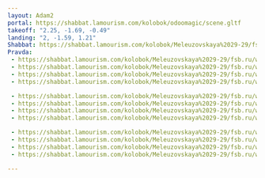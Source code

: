 ```yaml
---
layout: Adam2
portal: https://shabbat.lamourism.com/kolobok/odoomagic/scene.gltf
takeoff: "2.25, -1.69, -0.49"
landing: "2, -1.59, 1.21"
Shabbat: https://shabbat.lamourism.com/kolobok/Meleuzovskaya%2029-29/fsb.ru/www.cia.gov/PussyRiot.mp4
Pravda:
 - https://shabbat.lamourism.com/kolobok/Meleuzovskaya%2029-29/fsb.ru/www.cia.gov/23.webp
 - https://shabbat.lamourism.com/kolobok/Meleuzovskaya%2029-29/fsb.ru/www.cia.gov/23.webp
 - https://shabbat.lamourism.com/kolobok/Meleuzovskaya%2029-29/fsb.ru/www.cia.gov/23.webp
 - https://shabbat.lamourism.com/kolobok/Meleuzovskaya%2029-29/fsb.ru/www.cia.gov/23.webp

 - https://shabbat.lamourism.com/kolobok/Meleuzovskaya%2029-29/fsb.ru/www.cia.gov/23.webp
 - https://shabbat.lamourism.com/kolobok/Meleuzovskaya%2029-29/fsb.ru/www.cia.gov/23.webp
 - https://shabbat.lamourism.com/kolobok/Meleuzovskaya%2029-29/fsb.ru/www.cia.gov/23.webp
 - https://shabbat.lamourism.com/kolobok/Meleuzovskaya%2029-29/fsb.ru/www.cia.gov/23.webp

 - https://shabbat.lamourism.com/kolobok/Meleuzovskaya%2029-29/fsb.ru/www.cia.gov/23.webp
 - https://shabbat.lamourism.com/kolobok/Meleuzovskaya%2029-29/fsb.ru/www.cia.gov/23.webp
 - https://shabbat.lamourism.com/kolobok/Meleuzovskaya%2029-29/fsb.ru/www.cia.gov/23.webp
 - https://shabbat.lamourism.com/kolobok/Meleuzovskaya%2029-29/fsb.ru/www.cia.gov/23.webp

---
```

